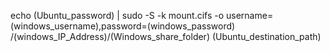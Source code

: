 echo (Ubuntu_password) | sudo -S -k mount.cifs -o username=(windows_username),password=(windows_password) /(windows_IP_Address)/(Windows_share_folder) (Ubuntu_destination_path)
